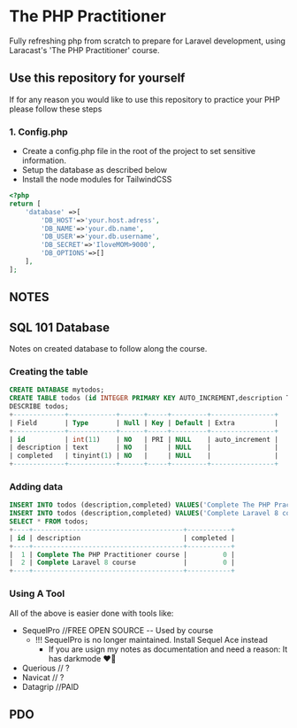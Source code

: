 # The PHP Practitioner
Fully refreshing php from scratch to prepare for Laravel development, using Laracast's 'The PHP Practitioner' course.
## Use this repository for yourself
If for any reason you would like to use this repository to practice your PHP please follow these steps

### 1. Config.php
- Create a config.php file in the root of the project to set sensitive information.
- Setup the database as described below
- Install the node modules for TailwindCSS
```php
<?php
return [
    'database' =>[
        'DB_HOST'=>'your.host.adress',
        'DB_NAME'=>'your.db.name',
        'DB_USER'=>'your.db.username',
        'DB_SECRET'=>'IloveMOM>9000',
        'DB_OPTIONS'=>[]
    ],
];
```

## NOTES
## SQL 101 Database
Notes on created database to follow along the course.

### Creating the table
```sql
CREATE DATABASE mytodos;
CREATE TABLE todos (id INTEGER PRIMARY KEY AUTO_INCREMENT,description TEXT NOT NULL,completed BOOLEAN NOT NULL);
DESCRIBE todos;
+-------------+------------+------+-----+---------+----------------+
| Field       | Type       | Null | Key | Default | Extra          |
+-------------+------------+------+-----+---------+----------------+
| id          | int(11)    | NO   | PRI | NULL    | auto_increment |
| description | text       | NO   |     | NULL    |                |
| completed   | tinyint(1) | NO   |     | NULL    |                |
+-------------+------------+------+-----+---------+----------------+
```
### Adding data
```sql
INSERT INTO todos (description,completed) VALUES('Complete The PHP Practitioner course',false);
INSERT INTO todos (description,completed) VALUES('Complete Laravel 8 course',false);
SELECT * FROM todos;
+----+--------------------------------------+-----------+
| id | description                          | completed |
+----+--------------------------------------+-----------+
|  1 | Complete The PHP Practitioner course |         0 |
|  2 | Complete Laravel 8 course            |         0 |
+----+--------------------------------------+-----------+
```
### Using A Tool
All of the above is easier done with tools like:
- SequelPro //FREE OPEN SOURCE -- Used by course
    - !!! SequelPro is no longer maintained. Install Sequel Ace instead
        - If you are usign my notes as documentation and need a reason: It has darkmode ❤️‍🔥
- Querious // ? 
- Navicat // ?
- Datagrip //PAID

## PDO 
